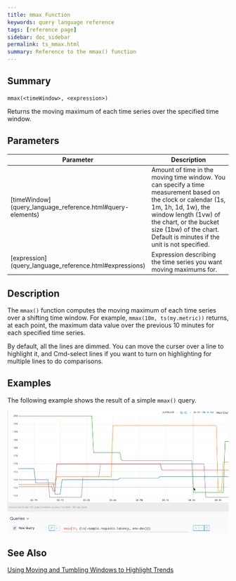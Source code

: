 ```yaml
---
title: mmax Function
keywords: query language reference
tags: [reference page]
sidebar: doc_sidebar
permalink: ts_mmax.html
summary: Reference to the mmax() function
---
```


## Summary

```
mmax(<timeWindow>, <expression>)
```
Returns the moving maximum of each time series over the specified time window.

## Parameters

<table>
<tbody>
<thead>
<tr><th width="20%">Parameter</th><th width="80%">Description</th></tr>
</thead>
<tr>
<td markdown="span">[timeWindow](query_language_reference.html#query-elements)</td>
<td markdown="span">Amount of time in the moving time window. You can specify a time measurement based on the clock or calendar (1s, 1m, 1h, 1d, 1w), the window length (1vw) of the chart, or the bucket size (1bw) of the chart. Default is minutes if the unit is not specified.</td></tr>
<tr>
<td markdown="span"> [expression](query_language_reference.html#expressions)</td>
<td>Expression describing the time series you want moving maximums for.  </td></tr>
</tbody>
</table>

## Description

The `mmax()` function computes the moving maximum of each time series over a shifting time window. For example, `mmax(10m, ts(my.metric))` returns, at each point, the maximum data value over the previous 10 minutes for each specified time series.

By default, all the lines are dimmed. You can move the curser over a line to highlight it, and Cmd-select lines if you want to turn on highlighting for multiple lines to do comparisons.
 

## Examples

The following example shows the result of a simple `mmax()` query.

![mmax](images/ts_mmax.png)

## See Also

[Using Moving and Tumbling Windows to Highlight Trends](query_language_windows_trends.html)
